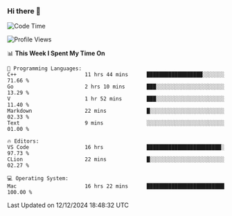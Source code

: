 ### Hi there 👋

<!--START_SECTION:waka-->
![Code Time](http://img.shields.io/badge/Code%20Time-871%20hrs%2056%20mins-blue)

![Profile Views](http://img.shields.io/badge/Profile%20Views-12-blue)

📊 **This Week I Spent My Time On** 

```text
💬 Programming Languages: 
C++                      11 hrs 44 mins      ██████████████████░░░░░░░   71.66 % 
Go                       2 hrs 10 mins       ███░░░░░░░░░░░░░░░░░░░░░░   13.29 % 
V                        1 hr 52 mins        ███░░░░░░░░░░░░░░░░░░░░░░   11.40 % 
Markdown                 22 mins             █░░░░░░░░░░░░░░░░░░░░░░░░   02.33 % 
Text                     9 mins              ░░░░░░░░░░░░░░░░░░░░░░░░░   01.00 % 

🔥 Editors: 
VS Code                  16 hrs              ████████████████████████░   97.73 % 
CLion                    22 mins             █░░░░░░░░░░░░░░░░░░░░░░░░   02.27 % 

💻 Operating System: 
Mac                      16 hrs 22 mins      █████████████████████████   100.00 % 
```


 Last Updated on 12/12/2024 18:48:32 UTC
<!--END_SECTION:waka-->

<!--
**JackeyHua-SJTU/JackeyHua-SJTU** is a ✨ _special_ ✨ repository because its `README.md` (this file) appears on your GitHub profile.

Here are some ideas to get you started:

- 🔭 I’m currently working on ...
- 🌱 I’m currently learning ...
- 👯 I’m looking to collaborate on ...
- 🤔 I’m looking for help with ...
- 💬 Ask me about ...
- 📫 How to reach me: ...
- 😄 Pronouns: ...
- ⚡ Fun fact: ...
-->
